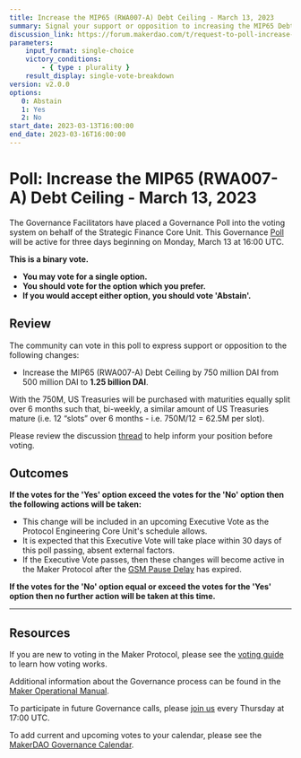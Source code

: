 ```yaml
---
title: Increase the MIP65 (RWA007-A) Debt Ceiling - March 13, 2023
summary: Signal your support or opposition to increasing the MIP65 Debt Ceiling to 1.25 billion DAI.
discussion_link: https://forum.makerdao.com/t/request-to-poll-increase-debt-ceiling-for-mip65-by-750m-to-1-250m/20119
parameters:
    input_format: single-choice
    victory_conditions:
        - { type : plurality }
    result_display: single-vote-breakdown
version: v2.0.0
options:
   0: Abstain
   1: Yes
   2: No
start_date: 2023-03-13T16:00:00
end_date: 2023-03-16T16:00:00
---
```

# Poll: Increase the MIP65 (RWA007-A) Debt Ceiling - March 13, 2023

The Governance Facilitators have placed a Governance Poll into the voting system on behalf of the Strategic Finance Core Unit. This Governance [Poll](https://manual.makerdao.com/governance/governance-cycle/weekly-governance-cycle#weekly-governance-cycle-definitions-mip16c1) will be active for three days beginning on Monday, March 13 at 16:00 UTC.

**This is a binary vote.**
- **You may vote for a single option.**
- **You should vote for the option which you prefer.**
- **If you would accept either option, you should vote 'Abstain'.**

## Review

The community can vote in this poll to express support or opposition to the following changes:
* Increase the MIP65 (RWA007-A) Debt Ceiling by 750 million DAI from 500 million DAI to **1.25 billion DAI**.

With the 750M, US Treasuries will be purchased with maturities equally split over 6 months such that, bi-weekly, a similar amount of US Treasuries mature (i.e. 12 “slots” over 6 months - i.e. 750M/12 = 62.5M per slot).

Please review the discussion [thread](https://forum.makerdao.com/t/request-to-poll-increase-debt-ceiling-for-mip65-by-750m-to-1-250m/20119) to help inform your position before voting.

## Outcomes

**If the votes for the 'Yes' option exceed the votes for the 'No' option then the following actions will be taken:**
* This change will be included in an upcoming Executive Vote as the Protocol Engineering Core Unit's schedule allows.
* It is expected that this Executive Vote will take place within 30 days of this poll passing, absent external factors.
* If the Executive Vote passes, then these changes will become active in the Maker Protocol after the [GSM Pause Delay](https://manual.makerdao.com/parameter-index/core/param-gsm-pause-delay) has expired.

**If the votes for the 'No' option equal or exceed the votes for the 'Yes' option then no further action will be taken at this time.**

---

## Resources

If you are new to voting in the Maker Protocol, please see the [voting guide](https://manual.makerdao.com/governance/voting-in-makerdao/on-chain-governance) to learn how voting works.

Additional information about the Governance process can be found in the [Maker Operational Manual](https://manual.makerdao.com).

To participate in future Governance calls, please [join us](https://forum.makerdao.com/tag/pubcall-:-governance-and-risk) every Thursday at 17:00 UTC.

To add current and upcoming votes to your calendar, please see the [MakerDAO Governance Calendar](https://manual.makerdao.com/makerdao/calendars/governance-calendar).
